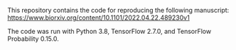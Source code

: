 This repository contains the code for reproducing the following manuscript: https://www.biorxiv.org/content/10.1101/2022.04.22.489230v1

The code was run with Python 3.8, TensorFlow 2.7.0, and TensorFlow Probability 0.15.0.

